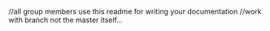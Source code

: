 //all group members use this readme for writing your documentation 
//work with branch not the master itself...